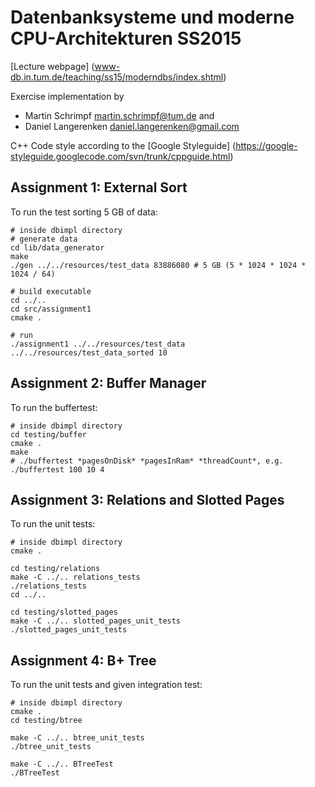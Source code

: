 # Datenbanksysteme und moderne CPU-Architekturen SS2015
[Lecture webpage] (www-db.in.tum.de/teaching/ss15/moderndbs/index.shtml)

Exercise implementation by 

* Martin Schrimpf <martin.schrimpf@tum.de> and 
* Daniel Langerenken <daniel.langerenken@gmail.com>

C++ Code style according to the [Google Styleguide] (https://google-styleguide.googlecode.com/svn/trunk/cppguide.html)


## Assignment 1: External Sort
To run the test sorting 5 GB of data:

    # inside dbimpl directory
    # generate data
    cd lib/data_generator
    make
    ./gen ../../resources/test_data 83886080 # 5 GB (5 * 1024 * 1024 * 1024 / 64)
    
    # build executable
    cd ../..
    cd src/assignment1
    cmake .
    
    # run
    ./assignment1 ../../resources/test_data ../../resources/test_data_sorted 10

## Assignment 2: Buffer Manager
To run the buffertest:

    # inside dbimpl directory
    cd testing/buffer
    cmake .
    make
    # ./buffertest *pagesOnDisk* *pagesInRam* *threadCount*, e.g.
    ./buffertest 100 10 4

## Assignment 3: Relations and Slotted Pages
To run the unit tests:

    # inside dbimpl directory
    cmake .
    
    cd testing/relations
    make -C ../.. relations_tests
    ./relations_tests
    cd ../..
    
    cd testing/slotted_pages
    make -C ../.. slotted_pages_unit_tests
    ./slotted_pages_unit_tests

## Assignment 4: B+ Tree
To run the unit tests and given integration test:

    # inside dbimpl directory
    cmake .
    cd testing/btree
    
    make -C ../.. btree_unit_tests
    ./btree_unit_tests
    
    make -C ../.. BTreeTest
    ./BTreeTest

